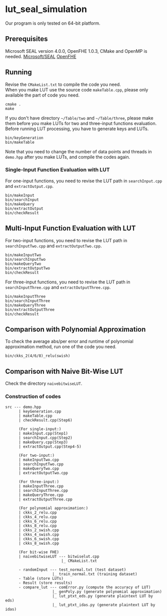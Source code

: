 # lut_seal_simulation
Our program is only tested on 64-bit platform.<br>

## Prerequisites
Microsoft SEAL version 4.0.0, OpenFHE 1.0.3, CMake and OpenMP is needed.
[Microsoft/SEAL](https://github.com/microsoft/SEAL)
[OpenFHE](https://github.com/openfheorg/openfhe-development)

## Running
Revise the `CMakeList.txt` to compile the code you need.<br>
When you make LUT use the source code `makeTable.cpp`, please only available the part of code you need.<br>
```
cmake .
make
```
If you don't have directory `~/Table/two` and `~/Table/three`, please make them before you make LUTs for two and three-input functions evaluation.<br>
Before running LUT processing, you have to generate keys and LUTs.<br>
```
bin/keyGeneration
bin/makeTable
```
Note that you need to change the number of data points and threads in `demo.hpp` after you make LUTs, and compile the codes again.<br>

### Single-Input Function Evaluation with LUT
For one-input functions, you need to revise the LUT path in `searchInput.cpp` and `extractOutput.cpp`.
```
bin/makeInput
bin/searchInput
bin/makeQuery
bin/extractOutput
bin/checkResult
```
## Multi-Input Function Evaluation with LUT
For two-input functions, you need to revise the LUT path in `searchInputTwo.cpp` and `extractOutputTwo.cpp`.
```
bin/makeInputTwo
bin/searchInputTwo
bin/makeQueryTwo
bin/extractOutputTwo
bin/checkResult
```
For three-input functions, you need to revise the LUT path in `searchInputThree.cpp` and `extractOutputThree.cpp`.
```
bin/makeInputThree
bin/searchInputThree
bin/makeQueryThree
bin/extractOutputThree
bin/checkResult
```
## Comparison with Polynomial Approximation
To check the average abs/per error and runtime of polynomial approximation method, run one of the code you need.
```
bin/ckks_2(4/6/8)_relu(swish)
```
## Comparison with Naive Bit-Wise LUT
Check the directory `naivebitwiseLUT`.

### Construction of codes
```
src --- demo.hpp
      | keyGeneration.cpp
      | makeTable.cpp
      | checkResult.cpp(Step6)

      (For single-input:)
      | makeInput.cpp(Step1)
      | searchInput.cpp(Step2)
      | makeQuery.cpp(Step3)
      | extractOutput.cpp(Step4-5)

      (For two-input:)
      | makeInputTwo.cpp
      | searchInputTwo.cpp
      | makeQueryTwo.cpp
      | extractOutputTwo.cpp

      (For three-input:)
      | makeInputThree.cpp
      | searchInputThree.cpp
      | makeQueryThree.cpp
      | extractOutputThree.cpp

      (For polynomial approximation:)
      | ckks_2_relu.cpp
      | ckks_4_relu.cpp
      | ckks_6_relu.cpp
      | ckks_8_relu.cpp
      | ckks_2_swish.cpp
      | ckks_4_swish.cpp
      | ckks_6_swish.cpp
      | ckks_8_swish.cpp

      (For bit-wise FHE)
      | naivebitwiseLUT --- bitwiselut.cpp
                         |_ CMakeList.txt

      - randomInput --- test_normal.txt (test dataset)
                     |_ train_normal.txt (training dataset)
      - Table (store LUTs)
      - Result (store results)
      - compare_lut --- comError.py (compute the accuracy of LUT)
                     |_ genPoly.py (generate polynomial approximation)
                     |_ lut_ptxt_eds.py (generate plaintext LUT by eds)
                     |_ lut_ptxt_idas.py (generate plaintext LUT by idas)
```
